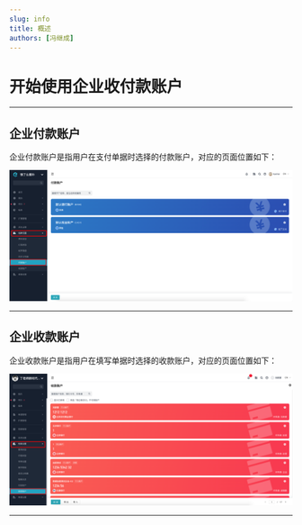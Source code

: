 ```yaml
---
slug: info
title: 概述
authors: [冯继成]
---
```


# 开始使用企业收付款账户

---
## 企业付款账户
企业付款账户是指用户在支付单据时选择的付款账户，对应的页面位置如下：

![image](images/pay-account.png)

---
## 企业收款账户

企业收款账户是指用户在填写单据时选择的收款账户，对应的页面位置如下：

![image](images/account.png)

---












